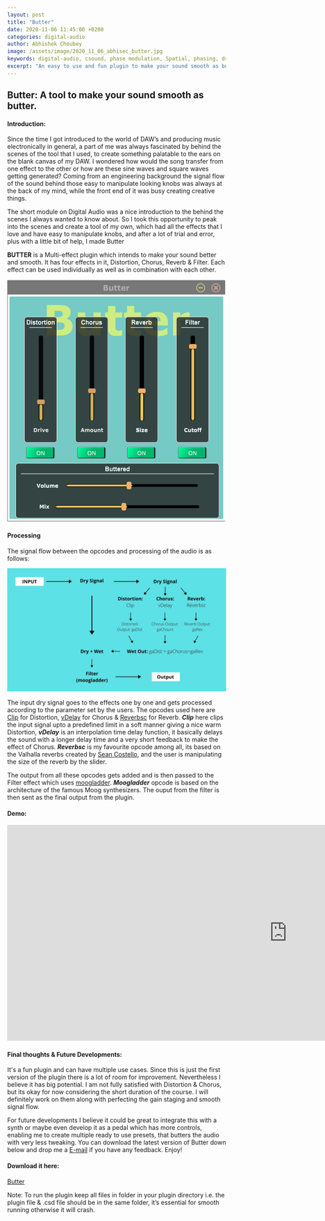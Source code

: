 ```yaml
---
layout: post
title: "Butter"
date: 2020-11-06 11:45:00 +0200
categories: digital-audio
author: Abhishek Choubey
image: /assets/image/2020_11_06_abhisec_butter.jpg
keywords: digital-audio, csound, phase modulation, Spatial, phasing, dsp, cabbage
excerpt: "An easy to use and fun plugin to make your sound smooth as butter."
---
```



## Butter: A tool to make your sound smooth as butter.

#### Introduction:

Since the time I got introduced to the world of DAW’s and producing music electronically in general, a part of me was always fascinated by behind the scenes of the tool that I used, to create something palatable to the ears on the blank canvas of my DAW. I wondered how would the song transfer from one effect to the other or how are these sine waves and square waves getting generated? Coming from an engineering background the signal flow of the sound behind those easy to manipulate looking knobs was always at the back of my mind, while the front end of it was busy creating creative things.

The short module on Digital Audio was a nice introduction to the behind the scenes I always wanted to know about. So I took this opportunity to peak into the scenes and create a tool of my own, which had all the effects that I love and have easy to manipulate knobs, and after a lot of trial and error, plus with a little bit of help, I made Butter

**BUTTER** is a Multi-effect plugin which intends to make your sound better and smooth. It has four effects in it, Distortion, Chorus, Reverb & Filter. Each effect can be used individually as well as in combination with each other.

![Butter](/assets/image/2020_11_06_abhisec_butter.jpg)

#### Processing

The signal flow between the opcodes and processing of the audio is as follows:

![Butter Signal Flow](/assets/image/2020_11_06_abhisec_butter_signal_flow.jpg)

The input dry signal goes to the effects one by one and gets processed according to the parameter set by the users. The opcodes used here are [Clip](http://www.csounds.com/manual/html/clip.html) for Distortion, [vDelay](http://www.csounds.com/manual/html/vdelay.html) for Chorus & [Reverbsc](http://www.csounds.com/manual/html/reverbsc.html) for Reverb. ***Clip*** here clips the input signal upto a predefined limit in a soft manner giving a nice warm Distortion, ***vDelay*** is an interpolation time delay function, it basically delays the sound with a longer delay time and a very short feedback to make the effect of Chorus. ***Reverbsc*** is my favourite opcode among all, its based on the Valhalla reverbs created by [Sean Costello](https://valhalladsp.wordpress.com/about/), and the user is manipulating the size of the reverb by the slider.

The output from all these opcodes gets added and is then passed to the Filter effect which uses [moogladder](http://www.csounds.com/manual/html/moogladder.html). ***Moogladder*** opcode is based on the architecture of the famous Moog synthesizers. The ouput from the filter is then sent as the final output from the plugin.

#### Demo:

<iframe width="1287" height="496" src="https://youtu.be/5vDHtQfnJFo" frameborder="0" allow="accelerometer; autoplay; clipboard-write; encrypted-media; gyroscope; picture-in-picture" allowfullscreen></iframe>

#### Final thoughts & Future Developments:

It's a fun plugin and can have multiple use cases. Since this is just the first version of the plugin there is a lot of room for improvement. Nevertheless I believe it has big potential. I am not fully satisfied with Distortion & Chorus, but its okay for now considering the short duration of the course. I will definitely work on them along with perfecting the gain staging and smooth signal flow.

For future developments I believe it could be great to integrate this with a synth or maybe even develop it as a pedal which has more controls, enabling me to create multiple ready to use presets, that butters the audio with very less tweaking. You can download the latest version of Butter down below and drop me a [E-mail](mailto:neerrmusicin@gmail.com) if you have any feedback. Enjoy!

#### Download it here:
[Butter](https://drive.google.com/file/d/1XE0Hf3bJqaNdmcjrpkt9ruTjmwIJMJ3t/view?usp=sharing)

Note: To run the plugin keep all files in folder in your plugin directory i.e. the plugin file & .csd file should be in the same folder, it’s essential for smooth running otherwise it will crash.
